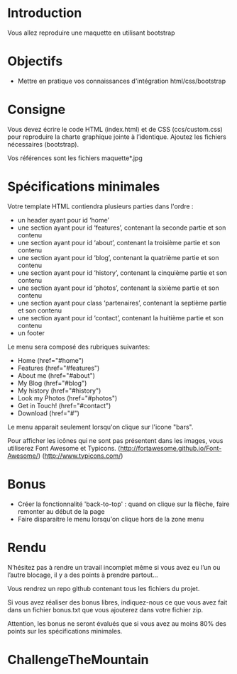 # Introduction 

Vous allez reproduire une maquette en utilisant bootstrap

# Objectifs

* Mettre en pratique vos connaissances d'intégration html/css/bootstrap

# Consigne

Vous devez écrire le code HTML (index.html) et de CSS (ccs/custom.css) pour reproduire la charte graphique jointe à l’identique. Ajoutez les fichiers nécessaires (bootstrap).

Vos références sont les fichiers maquette*.jpg

# Spécifications minimales

Votre template HTML contiendra plusieurs parties dans l'ordre :

* un header ayant pour id ‘home’
* une section ayant pour id ‘features’, contenant la seconde partie et son contenu
* une section ayant pour id ‘about’, contenant la troisième partie et son contenu
* une section ayant pour id ‘blog’, contenant la quatrième partie et son contenu
* une section ayant pour id ‘history’, contenant la cinquième partie et son contenu
* une section ayant pour id ‘photos’, contenant la sixième partie et son contenu
* une section ayant pour class ‘partenaires’, contenant la septième partie et son contenu
* une section ayant pour id ‘contact’, contenant la huitième partie et son contenu
* un footer

Le menu sera composé des rubriques suivantes: 
* Home (href="#home")
* Features (href="#features")
* About me (href="#about")
* My Blog (href="#blog")
* My history (href="#history")
* Look my Photos (href="#photos")
* Get in Touch! (href="#contact")
* Download (href="#")

Le menu apparait seulement lorsqu'on clique sur l'icone "bars".

Pour afficher les icônes qui ne sont pas présentent dans les images, vous utiliserez Font Awesome et Typicons.
(http://fortawesome.github.io/Font-Awesome/) 
(http://www.typicons.com/)

# Bonus

* Créer la fonctionnalité 'back-to-top' : quand on clique sur la flèche, faire remonter au début de la page
* Faire disparaitre le menu lorsqu'on clique hors de la zone menu

# Rendu 

N’hésitez pas à rendre un travail incomplet même si vous avez eu l’un ou l’autre blocage, il y a des points à prendre partout...

Vous rendrez un repo github contenant tous les fichiers du projet.

Si vous avez réaliser des bonus libres, indiquez-nous ce que vous avez fait dans un fichier bonus.txt que vous ajouterez dans votre fichier zip.

Attention, les bonus ne seront évalués que si vous avez au moins 80% des points sur les spécifications minimales.
# ChallengeTheMountain
